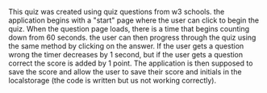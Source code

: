 This quiz was created using quiz questions from w3 schools. the application begins with a "start" page where the user can click to begin the quiz. When the question page loads, there is a time that begins counting down from 60 seconds. the user can then progress through the quiz using the same method by clicking on the answer. If the user gets a question wrong the timer decreases by 1 second, but if the user gets a question correct the score is added by 1 point. The application is then supposed to save the score and allow the user to save their score and initials in the localstorage (the code is written but us not working correctly). 

